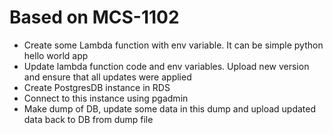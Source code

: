 # Based on MCS-1102

 - Create some Lambda function with env variable. It can be simple python hello world app
 - Update lambda function code and env variables. Upload new version and ensure that all updates were applied
 - Create PostgresDB instance in RDS
 - Connect to this instance using pgadmin
 - Make dump of DB, update some data in this dump and upload updated data back to DB from dump file